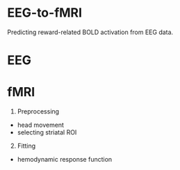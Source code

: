 # EEG-to-fMRI
Predicting reward-related BOLD activation from EEG data.


# EEG



# fMRI

1. Preprocessing

- head movement
- selecting striatal ROI

2. Fitting

- hemodynamic response function
